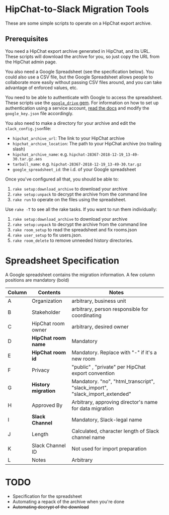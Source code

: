 # HipChat-to-Slack Migration Tools

These are some simple scripts to operate on a HipChat export archive. 


## Prerequisites
You need a HipChat export archive generated in HipChat, and its URL. These scripts will download the archive for you, so just copy the URL from the HipChat admin page. 

You also need a Google Spreadsheet (see the specification below). You could also use a CSV file, but the Google Spreadsheet allows people to collaborate more easily without passing CSV files around, and you can take advantage of enforced values, etc. 

You need to be able to authenticate with Google to access the spreadsheet. These scripts use the [`google_drive` gem](https://github.com/gimite/google-drive-ruby). For information on how to set up authentication using a service account, [read the docs](https://github.com/gimite/google-drive-ruby/blob/master/doc/authorization.md#on-behalf-of-no-existing-users-service-account) and modify the `google_key.json` file accordingly. 


You also need to make a directory for your archive and edit the `slack_config.json`file: 

* `hipchat_archive_url`: The link to your HipChat archive
* `hipchat_archive_location`: The path to your HipChat archive (no trailing slash)
* `hipchat_archive_name`: e.g. `hipchat-28367-2018-12-19_13-49-30.tar.gz.aes`
* `tarball_name`:  e.g. `hipchat-28367-2018-12-19_13-49-30.tar.gz`
* `google_spreadsheet_id`: the i.d. of your Google spreadsheet

Once you've configured all that, you should be able to:

1. `rake setup:download_archive` to download your archive
2. `rake setup:unpack` to decrypt the archive from the command line
3. `rake run` to operate on the files using the spreadsheet. 

Use `rake -T` to see all the rake tasks. If you want to run them individually:

1. `rake setup:download_archive` to download your archive
2. `rake setup:unpack` to decrypt the archive from the command line
3. `rake room_setup` to read the spreadsheet and fix rooms.json
4. `rake user_setup` to fix users.json.
5. `rake room_delete` to remove unneeded history directories.


# Spreadsheet Specification

A Google spreadsheet contains the migration information.  A few column positions are mandatory (bold)

| Column  | Contents | Notes  |
| ------------- | ------------- | ------------- |
| A  | Organization  | arbitrary, business unit   |
| B  | Stakeholder  | arbitrary, person responsible for coordinating  |
| C  | HipChat room owner  | arbitrary, desired owner  |
| D  | **HipChat room name**  | Mandatory  |
| E  | **HipChat room id**  | Mandatory. Replace with "-" if it's a new room |
| F  | Privacy  | "public" , "private" per HipChat export convention  |
| G  | **History migration**  | Mandatory. "no", "html_transcript", "slack_import", "slack_import_extended"|
| H  | Approved By  | Arbitrary, approving director's name for data migration  |
| I | **Slack Channel**  | Mandatory, Slack-legal name  |
| J  | Length  | Calculated, character length of Slack channel name   |
| K  | Slack Channel ID  | Not used for import preparation  |
| L | Notes | Arbitrary

# TODO

* Specification for the spreadsheet
* Automating a repack of the archive when you're done
* <s>Automating decrypt of the download</s>
